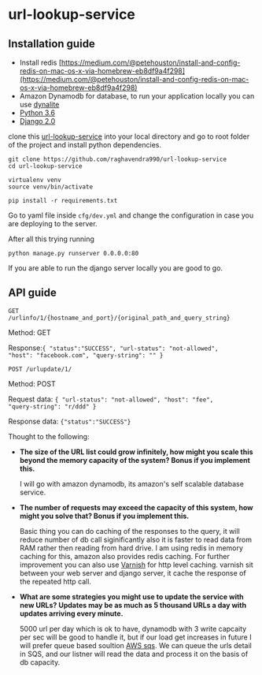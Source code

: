 # url-lookup-service

## Installation guide

- Install redis [https://medium.com/@petehouston/install-and-config-redis-on-mac-os-x-via-homebrew-eb8df9a4f298](https://medium.com/@petehouston/install-and-config-redis-on-mac-os-x-via-homebrew-eb8df9a4f298)
- Amazon Dynamodb for database, to run your application locally you can use [dynalite](http://pynamodb.readthedocs.io/en/latest/local.html#running-dynalite)
- [Python 3.6](https://www.python.org/downloads/release/python-360/)
- [Django 2.0](https://docs.djangoproject.com/en/2.0/releases/2.0/)

clone this [url-lookup-service](https://github.com/raghavendra990/url-lookup-service) into your local directory and go to root folder of the project and install python dependencies.

    git clone https://github.com/raghavendra990/url-lookup-service
    cd url-lookup-service
    
    virtualenv venv
    source venv/bin/activate
    
    pip install -r requirements.txt

Go to yaml file inside <code>cfg/dev.yml</code> and change the configuration in case you are deploying to the server.

After all this trying running

    python manage.py runserver 0.0.0.0:80

If you are able to run the django server locally you are good to go. 


## API guide

<code>GET /urlinfo/1/{hostname_and_port}/{original_path_and_query_string}</code>

Method: GET

Response:<code>{ "status":"SUCCESS",
   "url-status": "not-allowed",
    "host": "facebook.com",
    "query-string": ""
}</code>


<code>POST /urlupdate/1/ </code>

Method: POST

Request data: <code>{
   "url-status": "not-allowed",
    "host": "fee",
    "query-string": "r/ddd"
}</code>

Response data: <code>{"status":"SUCCESS"}</code>

Thought to the following:
- <b>The size of the URL list could grow infinitely, how might you scale this beyond the memory capacity of the system? Bonus if you implement this.</b>
  
  I will go with amazon dynamodb, its amazon's self scalable database service.
- <b>The number of requests may exceed the capacity of this system, how might you solve that? Bonus if you implement this.</b>
  
  Basic thing you can do caching of the responses to the query, it will reduce number of db call siginificantly also it is faster to read data from RAM rather then reading from hard drive. 
  I am using redis in memory caching for this, amazon also provides redis caching. For further improvement you can also use [Varnish](https://varnish-cache.org/) for http level caching. varnish sit between your web server and django server, it cache the response of the repeated http call.
- <b>What are some strategies you might use to update the service with new URLs? Updates may be as much as 5 thousand URLs a day with updates arriving every minute.</b>

  5000 url per day which is ok to have, dynamodb with 3 write capcaity per sec will be good to handle it, but if our load get increases in future I will prefer queue based soultion [AWS sqs](https://aws.amazon.com/sqs/?sc_channel=PS&sc_campaign=acquisition_IN&sc_publisher=google&sc_medium=sqs_b&sc_content=sqs_e&sc_detail=aws%20sqs&sc_category=sqs&sc_segment=159812085092&sc_matchtype=e&sc_country=IN&s_kwcid=AL!4422!3!159812085092!e!!g!!aws%20sqs&ef_id=Wp5qKgAAAHx-wTRz:20180522211531:s).
  We can queue the urls detail in SQS, and our listner will read the data and process it on the basis of db capacity.
  
